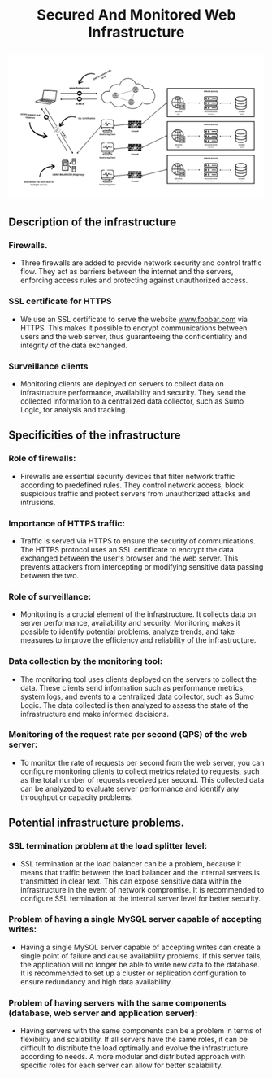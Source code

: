 # <p align="center"> Secured And Monitored Web Infrastructure</p>
![Secured And Monitored Web Infrastructure Diagram](./img/2-secured_and_monitored_web_infrastructure.png)

## Description of the infrastructure

### Firewalls.

- Three firewalls are added to provide network security and control traffic flow.
They act as barriers between the internet and the servers, enforcing access rules and protecting against unauthorized access.

### SSL certificate for HTTPS

- We use an SSL certificate to serve the website www.foobar.com via HTTPS. This makes it possible to encrypt communications between users and the web server, thus guaranteeing the confidentiality and integrity of the data exchanged.

### Surveillance clients

- Monitoring clients are deployed on servers to collect data on infrastructure performance, availability and security. They send the collected information to a centralized data collector, such as Sumo Logic, for analysis and tracking.

## Specificities of the infrastructure

### Role of firewalls:

  - Firewalls are essential security devices that filter network traffic according to predefined rules. They control network access, block suspicious traffic and protect servers from unauthorized attacks and intrusions.

### Importance of HTTPS traffic:

  - Traffic is served via HTTPS to ensure the security of communications. The HTTPS protocol uses an SSL certificate to encrypt the data exchanged between the user's browser and the web server. This prevents attackers from intercepting or modifying sensitive data passing between the two.

### Role of surveillance:

  - Monitoring is a crucial element of the infrastructure. It collects data on server performance, availability and security. Monitoring makes it possible to identify potential problems, analyze trends, and take measures to improve the efficiency and reliability of the infrastructure.

### Data collection by the monitoring tool:

  - The monitoring tool uses clients deployed on the servers to collect the data. These clients send information such as performance metrics, system logs, and events to a centralized data collector, such as Sumo Logic. The data collected is then analyzed to assess the state of the infrastructure and make informed decisions.

### Monitoring of the request rate per second (QPS) of the web server:

  - To monitor the rate of requests per second from the web server, you can configure monitoring clients to collect metrics related to requests, such as the total number of requests received per second. This collected data can be analyzed to evaluate server performance and identify any throughput or capacity problems.

## Potential infrastructure problems.

### SSL termination problem at the load splitter level:

  - SSL termination at the load balancer can be a problem, because it means that traffic between the load balancer and the internal servers is transmitted in clear text. This can expose sensitive data within the infrastructure in the event of network compromise. It is recommended to configure SSL termination at the internal server level for better security.

### Problem of having a single MySQL server capable of accepting writes:

  - Having a single MySQL server capable of accepting writes can create a single point of failure and cause availability problems. If this server fails, the application will no longer be able to write new data to the database. It is recommended to set up a cluster or replication configuration to ensure redundancy and high data availability.

### Problem of having servers with the same components (database, web server and application server):

  - Having servers with the same components can be a problem in terms of flexibility and scalability. If all servers have the same roles, it can be difficult to distribute the load optimally and evolve the infrastructure according to needs. A more modular and distributed approach with specific roles for each server can allow for better scalability.